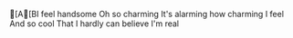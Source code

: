 [A[BI feel handsome
Oh so charming
It's alarming how charming I feel
And so cool
That I hardly can believe I'm real
